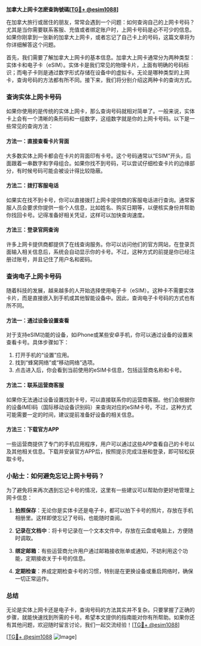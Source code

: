 **加拿大上网卡怎麽查詢號碼[[TG💪+ @esim1088](https://t.me/s/esim1088)]**

在加拿大旅行或居住的朋友，常常会遇到一个问题：如何查询自己的上网卡号码？尤其是当你需要联系客服、充值或者绑定账户时，上网卡号码是必不可少的信息。如果你刚拿到一张新的加拿大上网卡，或者忘记了自己卡上的号码，这篇文章将为你详细解答这个问题。

首先，我们需要了解加拿大上网卡的基本信息。加拿大上网卡通常分为两种类型：实体卡和电子卡（eSIM）。实体卡是我们常见的物理卡片，上面有明确的号码标识；而电子卡则是通过数字形式存储在设备中的虚拟卡。无论是哪种类型的上网卡，查询号码的方法都有所不同。接下来，我们将分别介绍这两种卡的查询方式。

### 查询实体上网卡号码

如果你使用的是传统的实体上网卡，那么查询号码就相对简单了。一般来说，实体卡上会有一个清晰的条形码和一组数字，这组数字就是你的上网卡号码。以下是一些常见的查询方法：

#### 方法一：直接查看卡片背面
大多数实体上网卡都会在卡片的背面印有卡号。这个号码通常以“ESIM”开头，后面跟着一串数字和字母组合。如果你找不到号码，可以尝试仔细检查卡片的边缘部分，有时候号码可能会被设计得比较隐蔽。

#### 方法二：拨打客服电话
如果实在找不到卡号，你可以直接拨打上网卡提供商的客服电话进行查询。通常客服人员会要求你提供一些个人信息，比如姓名、购买日期等，以便核实身份并帮助你找回卡号。记得准备好相关凭证，这样可以加快查询速度。

#### 方法三：登录官网查询
许多上网卡提供商都提供了在线查询服务。你可以访问他们的官方网站，在登录页面输入相关信息后，系统会自动显示你的卡号。不过，这种方式的前提是你已经注册过账号，并且记住了用户名和密码。

### 查询电子上网卡号码

随着科技的发展，越来越多的人开始选择使用电子卡（eSIM）。这种卡不需要实体卡片，而是直接嵌入到手机或其他智能设备中。因此，查询电子卡号码的方式也有所不同。

#### 方法一：通过设备设置查看
对于支持eSIM功能的设备，如iPhone或某些安卓手机，你可以通过设备的设置来查看卡号。具体步骤如下：
1. 打开手机的“设置”应用。
2. 找到“蜂窝网络”或“移动网络”选项。
3. 点击进入后，你会看到当前使用的eSIM卡信息，包括运营商名称和卡号。

#### 方法二：联系运营商客服
如果你无法通过设备设置找到卡号，可以直接联系你的运营商客服。他们会根据你的设备IMEI码（国际移动设备识别码）来查询对应的eSIM卡号。不过，这种方式可能需要一定的时间，建议提前准备好设备的相关信息。

#### 方法三：下载官方APP
一些运营商提供了专门的手机应用程序，用户可以通过这些APP查看自己的卡号以及其他相关信息。下载并安装官方APP后，按照提示完成注册和登录，即可轻松获取卡号。

### 小贴士：如何避免忘记上网卡号码？

为了避免将来再次遇到忘记卡号的情况，这里有一些建议可以帮助你更好地管理上网卡信息：

1. **拍照保存**：无论你是实体卡还是电子卡，都可以拍下卡号的照片，存放在手机相册里。这样即使忘记了号码，也能随时查阅。
   
2. **记录在文档中**：将卡号记录在一个文本文件中，存放在云盘或电脑上，方便随时调取。

3. **绑定邮箱**：有些运营商允许用户通过邮箱接收账单或通知，不妨利用这个功能，定期接收关于卡号的信息。

4. **定期检查**：养成定期检查卡号的习惯，特别是在更换设备或重启网络时，确保一切正常运作。

### 总结

无论是实体上网卡还是电子卡，查询号码的方法其实并不复杂。只要掌握了正确的步骤，就能快速找到所需的卡号。希望本文提供的指南能对你有所帮助。如果你还有其他问题，欢迎随时留言讨论，我们一起交流经验！[[TG💪+ @esim1088](https://t.me/s/esim1088)]

[[TG💪+ @esim1088](https://t.me/s/esim1088) ![Image](https://i.postimg.cc/4NQfJmqS/Snipaste-2025-05-13-00-14-12.png)]